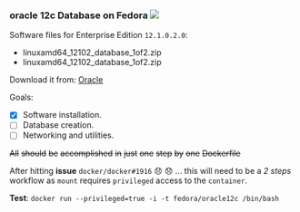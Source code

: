 ### **oracle 12c** Database on Fedora [![][license-svg]][license-url]

Software files for Enterprise Edition ``12.1.0.2.0``:

- linuxamd64_12102_database_1of2.zip
- linuxamd64_12102_database_1of2.zip

Download it from: [Oracle](http://www.oracle.com/technetwork/database/enterprise-edition/downloads/index.html)

Goals:

- [x] Software installation.
- [ ] Database creation.
- [ ] Networking and utilities.

~~All~~ ~~should~~ ~~be~~ ~~accomplished~~ ~~in~~ ~~just~~ ~~one~~ ~~step~~ ~~by~~ ~~one~~ ~~Dockerfile~~

After hitting **issue** ``docker/docker#1916`` :disappointed: :disappointed: ... this will need to be a
*2 steps* workflow as ``mount`` requires ``privileged`` access to the ``container``.

**Test**: ``docker run --privileged=true -i -t fedora/oracle12c /bin/bash``

[license-url]: https://github.com/klashxx/docker/tree/master/oracle12c/blob/master/LICENSE.txt
[license-svg]: https://img.shields.io/badge/license-MIT-red.svg